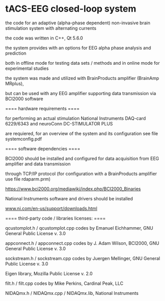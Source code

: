 # tACS-EEG closed-loop system 

the code for an adaptive (alpha-phase dependent) non-invasive brain stimulation system with alternating currents

the code was written in C++, Qt 5.6.0

the system provides with an options for EEG alpha phase analysis and prediction 

both in offline mode for testing data sets / methods and in online mode for experimental studies

the system was made and utilized with BrainProducts amplifier (BrainAmp MRplus),

but can be used with any EEG amplifier supporting data transmission via BCI2000 software

==== hardware requirements ====

for performing an actual stimulation National Instruments DAQ-card 6229/6343 and neuroConn DC-STIMULATOR PLUS

are requiered, for an overview of the system and its configuration see file systemconfig.pdf 

==== software dependencies ====

BCI2000 should be installed and configured for data acquisition from EEG amplifier and data transmission 

through TCP/IP protocol (for configuration with a BrainProducts amplifier use file rdaparm.prm)

https://www.bci2000.org/mediawiki/index.php/BCI2000_Binaries

National Instruments software and drivers should be installed

www.ni.com/en-us/support/downloads.html

==== third-party code / libraries licenses: ====

qcustomplot.h / qcustomplot.cpp codes by Emanuel Eichhammer, GNU General Public License v. 3.0    

appconnect.h / appconnect.cpp codes by J. Adam Wilson, BCI2000, GNU General Public License v. 3.0

sockstream.h / sockstream.cpp codes by Juergen Mellinger, GNU General Public License v. 3.0

Eigen library, Mozilla Public License v. 2.0

filt.h / filt.cpp codes by Mike Perkins, Cardinal Peak, LLC

NIDAQmx.h / NIDAQmx.cpp / NIDAQmx.lib, National Instruments
